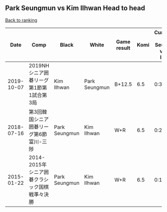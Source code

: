 ## Park Seungmun vs Kim Ilhwan Head to head

[Back to ranking](../../index.md)




| **Date** | **Comp** | **Black** | **White** | **Game result** | **Komi** | **Cumulative Park Seungmun vs Kim Ilhwan** | **Park Seungmun streak** | **Kim Ilhwan streak** | 
| --- | --- | --- | --- | --- | --- | --- | --- | --- |
| 2019-10-07 | 2019NHシニア囲碁リーグ第1節第1試合第3局 | Kim Ilhwan | Park Seungmun | B+12.5 | 6.5 | 0:3 | 0 | 3 | 
| 2018-07-16 | 第3回韓国シニア囲碁リーグ第6節富川-三陟 | Park Seungmun | Kim Ilhwan | W+R | 6.5 | 0:2 | 0 | 2 | 
| 2015-01-22 | 2014-2015年シニア囲碁クラシック国棋戦準々決勝 | Park Seungmun | Kim Ilhwan | W+R | 6.5 | 0:1 | 0 | 1 |




